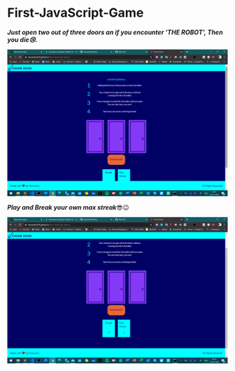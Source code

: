 # First-JavaScript-Game

***Just open two out of three doors an if you encounter 'THE ROBOT', Then you die😢.***

![pic2](https://github.com/himanshu010/First-JavaScript-Game/blob/master/Screenshot%20(80).png?raw=true)


***Play and Break your own max streak***😎😉

![pic1](https://github.com/himanshu010/First-JavaScript-Game/blob/master/Screenshot%20(81).png?raw=true)
